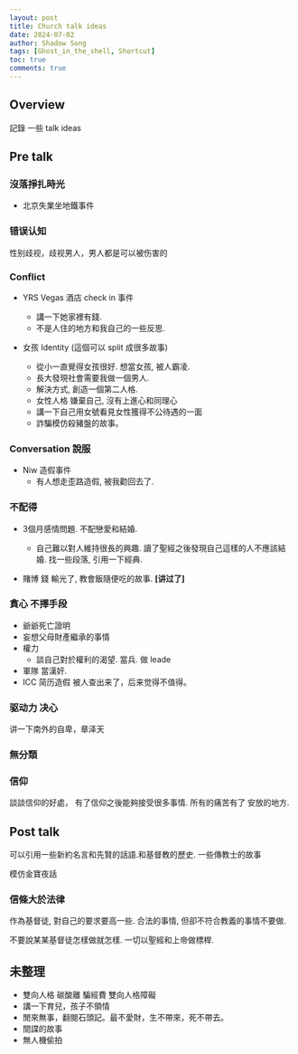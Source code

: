 ```yaml
---
layout: post
title: Church talk ideas
date: 2024-07-02
author: Shadow Song
tags: [Ghost_in_the_shell, Shortcut]
toc: true
comments: true
---
```


## Overview

記錄 一些 talk ideas

## Pre talk

### 沒落掙扎時光

- 北京失業坐地鐵事件

### 错误认知

性别歧视，歧视男人，男人都是可以被伤害的


### Conflict

- YRS Vegas 酒店 check in 事件
	- 講一下她家裡有錢. 
	- 不是人住的地方和我自己的一些反思. 

- 女孩 Identity (這個可以 split 成很多故事)
	- 從小一直覺得女孩很好. 想當女孩, 被人霸凌. 
	- 長大發現社會需要我做一個男人. 
	- 解決方式, 創造一個第二人格. 
	- 女性人格 嫌棄自己, 沒有上進心和同理心
	- 講一下自己用女號看見女性獲得不公待遇的一面
	- 詐騙模仿殺豬盤的故事。

### Conversation 說服

- Niw 造假事件
	- 有人想走歪路造假, 被我勸回去了. 

	
### 不配得

- 3個月感情問題. 不配戀愛和結婚. 
	- 自己難以對人維持很長的興趣. 讀了聖經之後發現自己這樣的人不應該結婚. 找一些段落, 引用一下經典. 

- 賭博 錢 輸光了, 教會飯隨便吃的故事. **[讲过了]**


### 貪心 不擇手段

- 爺爺死亡證明
- 妄想父母財產繼承的事情
- 權力
	- 談自己對於權利的渴望. 當兵. 做 leade
-  軍隊 當漢奸. 
-  ICC 简历造假 被人查出来了，后来觉得不值得。


### 驱动力 决心

讲一下南外的自卑，章泽天

### 無分類




### 信仰

談談信仰的好處， 有了信仰之後能夠接受很多事情. 所有的痛苦有了 安放的地方. 
 


## Post talk

可以引用一些新約名言和先賢的話語.和基督教的歷史.  一些傳教士的故事

模仿金寶夜話 

### 信條大於法律

作為基督徒, 對自己的要求要高一些. 合法的事情, 但卻不符合教義的事情不要做. 

不要說某某基督徒怎樣做就怎樣. 一切以聖經和上帝做標桿. 

## 未整理

- 雙向人格 碳酸離 騙經費 雙向人格障礙
- 講一下育兒，孩子不領情
- 閒來無事，翻閱石頭記。最不愛財，生不帶來，死不帶去。
- 間諜的故事
- 無人機偷拍